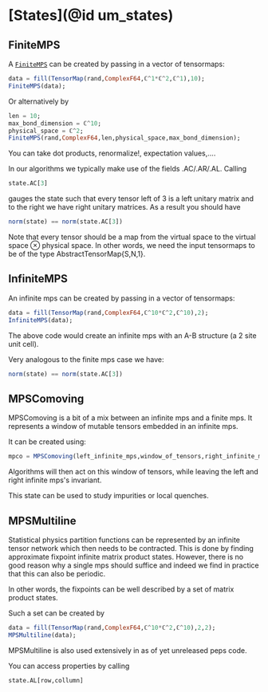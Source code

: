# [States](@id um_states)


## FiniteMPS

A [`FiniteMPS`](@ref) can be created by passing in a vector of tensormaps:

```julia
data = fill(TensorMap(rand,ComplexF64,ℂ^1*ℂ^2,ℂ^1),10);
FiniteMPS(data);
```

Or alternatively by
```julia
len = 10;
max_bond_dimension = ℂ^10;
physical_space = ℂ^2;
FiniteMPS(rand,ComplexF64,len,physical_space,max_bond_dimension);
```

You can take dot products, renormalize!, expectation values,....

In our algorithms we typically make use of the fields .AC/.AR/.AL. Calling
```julia
state.AC[3]
```
gauges the state such that every tensor left of 3 is a left unitary matrix and to the right we have right unitary matrices.
As a result you should have

```julia
norm(state) == norm(state.AC[3])
```

Note that every tensor should be a map from the virtual space to the virtual space ⊗ physical space.
In other words, we need the input tensormaps to be of the type AbstractTensorMap{S,N,1}.

## InfiniteMPS

An infinite mps can be created by passing in a vector of tensormaps:
```julia
data = fill(TensorMap(rand,ComplexF64,ℂ^10*ℂ^2,ℂ^10),2);
InfiniteMPS(data);
```

The above code would create an infinite mps with an A-B structure (a 2 site unit cell).

Very analogous to the finite mps case we have:

```julia
norm(state) == norm(state.AC[3])
```


## MPSComoving

MPSComoving is a bit of a mix between an infinite mps and a finite mps. It represents a window of mutable tensors embedded in an infinite mps.

It can be created using:
```julia
mpco = MPSComoving(left_infinite_mps,window_of_tensors,right_infinite_mps)
```

Algorithms will then act on this window of tensors, while leaving the left and right infinite mps's invariant.

This state can be used to study impurities or local quenches.

## MPSMultiline

Statistical physics partition functions can be represented by an infinite tensor network which then needs to be contracted.
This is done by finding approximate fixpoint infinite matrix product states.
However, there is no good reason why a single mps should suffice and indeed we find in practice that this can also be periodic.

In other words, the fixpoints can be well described by a set of matrix product states.

Such a set can be created by


```julia
data = fill(TensorMap(rand,ComplexF64,ℂ^10*ℂ^2,ℂ^10),2,2);
MPSMultiline(data);
```
MPSMultiline is also used extensively in as of yet unreleased peps code.

You can access properties by calling
```julia
state.AL[row,collumn]
```
